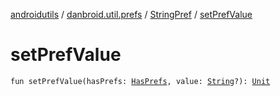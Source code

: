 [androidutils](../../index.md) / [danbroid.util.prefs](../index.md) / [StringPref](index.md) / [setPrefValue](./set-pref-value.md)

# setPrefValue

`fun setPrefValue(hasPrefs: `[`HasPrefs`](../-has-prefs/index.md)`, value: `[`String`](https://kotlinlang.org/api/latest/jvm/stdlib/kotlin/-string/index.html)`?): `[`Unit`](https://kotlinlang.org/api/latest/jvm/stdlib/kotlin/-unit/index.html)